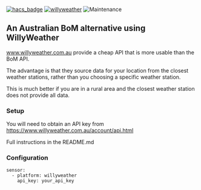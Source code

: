 [![hacs_badge](https://img.shields.io/badge/HACS-Default-orange.svg)](https://github.com/custom-components/hacs) [![willyweather](https://img.shields.io/github/release/safepay/sensor.willyweather.svg)](https://github.com/safepay/sensor.willyweather) ![Maintenance](https://img.shields.io/maintenance/yes/2022.svg)

## An Australian BoM alternative using WillyWeather

www.willyweather.com.au provide a cheap API that is more usable than the BoM API.

The advantage is that they source data for your location from the closest weather stations, rather than you choosing a specific weather station.

This is much better if you are in a rural area and the closest weather station does not provide all data.

### Setup
You will need to obtain an API key from https://www.willyweather.com.au/account/api.html

Full instructions in the README.md

### Configuration
```
sensor:
  - platform: willyweather
    api_key: your_api_key

```
